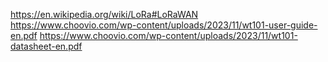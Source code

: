 https://en.wikipedia.org/wiki/LoRa#LoRaWAN
https://www.choovio.com/wp-content/uploads/2023/11/wt101-user-guide-en.pdf
https://www.choovio.com/wp-content/uploads/2023/11/wt101-datasheet-en.pdf
